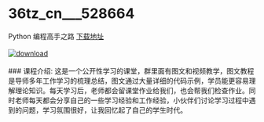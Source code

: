 # 36tz_cn___528664
Python 编程高手之路
[下载地址](http://www.36tz.cn/article/528664 "下载地址")
<br/></br>[![download](http://36tz.cn/muke_img/2019_11_2-61-300x168.png "下载地址")](http://www.36tz.cn/article/528664 "下载地址")
<br/></br>### 课程介绍:
这是一个公开性学习的课堂，群里面有图文和视频教学，图文教程是导师多年工作学习的梳理总结，图文通过大量详细的代码示例，学员能更容易理解理论知识。每天学习后，老师都会留课堂作业给我们，也会帮我们检查作业。同时老师每天都会分享自己的一些学习经验和工作经验，小伙伴们讨论学习过程中遇到的问题，学习氛围很好，让我回忆起了自己的学生时代。


